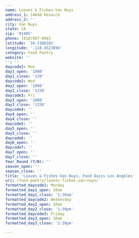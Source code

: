 ```yaml
---
name: Loaves & Fishes-Van Nuys
address_1: 14640 Keswick
address_2: ''
city: Van Nuys
state: CA
zip: '91405'
phone: (818)997-0943
latitude: '34.2100101'
longitude: '-118.4523896'
category: Food Pantry
website: ''
'': ''
daycode1: Mon
day1_open: '1000'
day1_close: '130'
daycode2: Wed
day2_open: '1000'
day2_close: '1330'
daycode3: Fri
day3_open: '1000'
day3_close: '1330'
daycode4: ''
day4_open: ''
day4_close: ''
daycode5: ''
day5_open: ''
day5_close: ''
daycode6: ''
day6_open: ''
daycode7: ''
day7_open: ''
day7_close: ''
Year_Round (Y/N): ''
season_open: ''
season_close: ''
title: 'Loaves & Fishes-Van Nuys, Food Oasis Los Angeles'
uri: /food-pantry/loaves-fishes-van-nuys/
formatted_daycode1: Monday
formatted_day1_open: 10am
formatted_day1_close: '1:30am'
formatted_daycode2: Wednesday
formatted_day2_open: 10am
formatted_day2_close: '1:30pm'
formatted_daycode3: Friday
formatted_day3_open: 10am
formatted_day3_close: '1:30pm'

---
```


